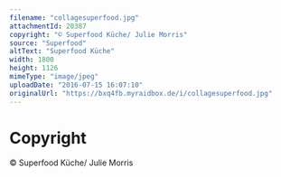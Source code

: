 ```yaml
---
filename: "collagesuperfood.jpg"
attachmentId: 20387
copyright: "© Superfood Küche/ Julie Morris"
source: "Superfood"
altText: "Superfood Küche"
width: 1800
height: 1126
mimeType: "image/jpeg"
uploadDate: "2016-07-15 16:07:10"
originalUrl: "https://bxq4fb.myraidbox.de/i/collagesuperfood.jpg"
---
```


# Copyright

© Superfood Küche/ Julie Morris

